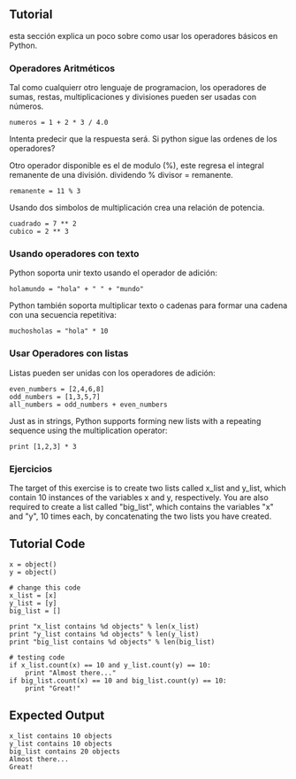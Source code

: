 Tutorial
--------

esta sección explica un poco sobre como usar los operadores básicos en Python. 

### Operadores Aritméticos  


Tal como cualquierr otro lenguaje de programacion, los operadores de sumas, restas, multiplicaciones y divisiones pueden ser usadas con números.<br> 

	numeros = 1 + 2 * 3 / 4.0   

Intenta predecir que la respuesta será. Si python sigue las ordenes de los operadores?

Otro operador disponible es el de modulo (%), este regresa el integral remanente de una división. dividendo % divisor = remanente.
	
	remanente = 11 % 3

Usando dos simbolos de multiplicación crea una relación de potencia.

	cuadrado = 7 ** 2 
	cubico = 2 ** 3

### Usando operadores con texto

Python soporta unir texto usando el operador de adición:

	holamundo = "hola" + " " + "mundo"

Python también soporta multiplicar texto o cadenas para formar una cadena con una secuencia repetitiva:

	muchosholas = "hola" * 10

### Usar Operadores con listas

Listas pueden ser unidas con los operadores de adición:

	even_numbers = [2,4,6,8]
	odd_numbers = [1,3,5,7]
	all_numbers = odd_numbers + even_numbers

Just as in strings, Python supports forming new lists with a repeating sequence using the multiplication operator:

	print [1,2,3] * 3

### Ejercicios

The target of this exercise is to create two lists called x_list and y_list, which contain 10 instances of the variables x and y, respectively. You are also required to create a list called "big_list", which contains the variables "x" and "y", 10 times each, by concatenating the two lists you have created.

Tutorial Code
-------------

	x = object()
	y = object()
	
	# change this code
	x_list = [x]
	y_list = [y]
	big_list = []
	
	print "x_list contains %d objects" % len(x_list)
	print "y_list contains %d objects" % len(y_list)
	print "big_list contains %d objects" % len(big_list)
	
	# testing code
	if x_list.count(x) == 10 and y_list.count(y) == 10:
	    print "Almost there..."
	if big_list.count(x) == 10 and big_list.count(y) == 10:
	    print "Great!"

Expected Output
---------------

	x_list contains 10 objects
	y_list contains 10 objects
	big_list contains 20 objects
	Almost there...
	Great!